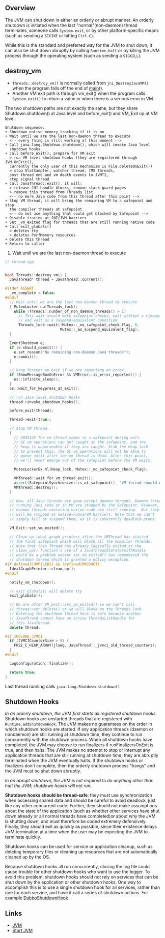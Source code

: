 ## Overview
The JVM can shut down in either an orderly or abrupt manner. 
An orderly shutdown is initiated when the last "normal"(non‐daemon) thread terminates, 
someone calls `System.exit`, or by other platform‐specific means (such as sending a `SIGINT` or hitting `Ctrl-C`). 

While this is the standard and preferred way for the JVM to shut down, 
it can also be shut down abruptly by calling `Runtime.halt` or by killing the JVM process through the operating system (such as sending a `SIGKILL`).



## destroy_vm

- `Threads::destroy_vm()` is normally called from `jni_DestroyJavaVM()` when the program falls off the end of [main()](/docs/CS/Java/JDK/JVM/start.md?id=main).
- Another VM exit path is through vm_exit() when the program calls `System.exit()` to return a value or when there is a serious error in VM.
  
The two shutdown paths are not exactly the same, but they share Shutdown.shutdown() at Java level and before_exit() and VM_Exit op at VM level.
```
Shutdown sequence:
+ Shutdown native memory tracking if it is on
+ Wait until we are the last non-daemon thread to execute
  <-- every thing is still working at this moment -->
+ Call java.lang.Shutdown.shutdown(), which will invoke Java level
  shutdown hooks
+ Call before_exit(), prepare for VM exit
  > run VM level shutdown hooks (they are registered through JVM_OnExit(),
  currently the only user of this mechanism is File.deleteOnExit())
  > stop StatSampler, watcher thread, CMS threads,
  post thread end and vm death events to JVMTI,
  stop signal thread
+ Call JavaThread::exit(), it will:
  > release JNI handle blocks, remove stack guard pages
  > remove this thread from Threads list
  <-- no more Java code from this thread after this point -->
+ Stop VM thread, it will bring the remaining VM to a safepoint and stop
  the compiler threads at safepoint
  <-- do not use anything that could get blocked by Safepoint -->
+ Disable tracing at JNI/JVM barriers
+ Set _vm_exited flag for threads that are still running native code
+ Call exit_globals()
  > deletes tty
  > deletes PerfMemory resources
+ Delete this thread
+ Return to caller
```

1. Wait until we are the last non-daemon thread to execute


```cpp
// thread.cpp


bool Threads::destroy_vm() {
  JavaThread* thread = JavaThread::current();

#ifdef ASSERT
  _vm_complete = false;
#endif
  // Wait until we are the last non-daemon thread to execute
  { MutexLocker nu(Threads_lock);
    while (Threads::number_of_non_daemon_threads() > 1)
      // This wait should make safepoint checks, wait without a timeout,
      // and wait as a suspend-equivalent condition.
      Threads_lock->wait(!Mutex::_no_safepoint_check_flag, 0,
                         Mutex::_as_suspend_equivalent_flag);
  }

  EventShutdown e;
  if (e.should_commit()) {
    e.set_reason("No remaining non-daemon Java threads");
    e.commit();
  }

  // Hang forever on exit if we are reporting an error.
  if (ShowMessageBoxOnError && VMError::is_error_reported()) {
    os::infinite_sleep();
  }
  os::wait_for_keypress_at_exit();

  // run Java level shutdown hooks
  thread->invoke_shutdown_hooks();

  before_exit(thread);

  thread->exit(true);

  // Stop VM thread.
  {
    // 4945125 The vm thread comes to a safepoint during exit.
    // GC vm_operations can get caught at the safepoint, and the
    // heap is unparseable if they are caught. Grab the Heap_lock
    // to prevent this. The GC vm_operations will not be able to
    // queue until after the vm thread is dead. After this point,
    // we'll never emerge out of the safepoint before the VM exits.

    MutexLockerEx ml(Heap_lock, Mutex::_no_safepoint_check_flag);

    VMThread::wait_for_vm_thread_exit();
    assert(SafepointSynchronize::is_at_safepoint(), "VM thread should exit at Safepoint");
    VMThread::destroy();
  }

  // Now, all Java threads are gone except daemon threads. Daemon threads
  // running Java code or in VM are stopped by the Safepoint. However,
  // daemon threads executing native code are still running.  But they
  // will be stopped at native=>Java/VM barriers. Note that we can't
  // simply kill or suspend them, as it is inherently deadlock-prone.

  VM_Exit::set_vm_exited();

  // Clean up ideal graph printers after the VMThread has started
  // the final safepoint which will block all the Compiler threads.
  // Note that this Thread has already logically exited so the
  // clean_up() function's use of a JavaThreadIteratorWithHandle
  // would be a problem except set_vm_exited() has remembered the
  // shutdown thread which is granted a policy exception.
#if defined(COMPILER2) && !defined(PRODUCT)
  IdealGraphPrinter::clean_up();
#endif

  notify_vm_shutdown();

  // exit_globals() will delete tty
  exit_globals();

  // We are after VM_Exit::set_vm_exited() so we can't call
  // thread->smr_delete() or we will block on the Threads_lock.
  // Deleting the shutdown thread here is safe because another
  // JavaThread cannot have an active ThreadsListHandle for
  // this JavaThread.
  delete thread;

#if INCLUDE_JVMCI
  if (JVMCICounterSize > 0) {
    FREE_C_HEAP_ARRAY(jlong, JavaThread::_jvmci_old_thread_counters);
  }
#endif

  LogConfiguration::finalize();

  return true;
}
```
Last thread running calls `java.lang.Shutdown.shutdown()`

## Shutdown Hooks
*In an orderly shutdown, the JVM first starts all registered shutdown hooks.* Shutdown hooks are unstarted threads that are registered with `Runtime.addShutdownHook`. The JVM makes no guarantees on the order in which shutdown hooks are started. If any application threads (daemon or nondaemon) are still running at shutdown time, they continue to run concurrently with the shutdown process. When all shutdown hooks have completed, the JVM may choose to run finalizers if runFinalizersOnExit is true, and then halts. The JVM makes no attempt to stop or interrupt any application threads that are still running at shutdown time; they are abruptly terminated when the JVM eventually halts. If the shutdown hooks or finalizers don't complete, then the orderly shutdown process "hangs" and the JVM must be shut down abruptly. 

*In an abrupt shutdown, the JVM is not required to do anything other than halt the JVM; shutdown hooks will not run.*

**Shutdown hooks should be thread‐safe**: they must use synchronization when accessing shared data and should be careful to avoid deadlock, just like any other concurrent code. Further, they should not make assumptions about the state of the application (such as whether other services have shut down already or all normal threads have completed)or about why the JVM is shutting down, and must therefore be coded extremely defensively. Finally, they should exit as quickly as possible, since their existence delays JVM termination at a time when the user may be expecting the JVM to terminate quickly.

Shutdown hooks can be used for service or application cleanup, such as deleting temporary files or cleaning up resources that are not automatically cleaned up by the OS. 

Because shutdown hooks all run concurrently, closing the log file could cause trouble for other shutdown hooks who want to use the logger. To avoid this problem, shutdown hooks should not rely on services that can be shut down by the application or other shutdown hooks. One way to accomplish this is to use a single shutdown hook for all services, rather than one for each service, and have it call a series of shutdown actions. For example [DubboShutdownHook](/docs/CS/Java/Dubbo/Start.md?id=shutdown-hooks)


## Links
- [JVM](/docs/CS/Java/JDK/JVM/JVM.md)
- [Start JVM](/docs/CS/Java/JDK/JVM/start.md)
